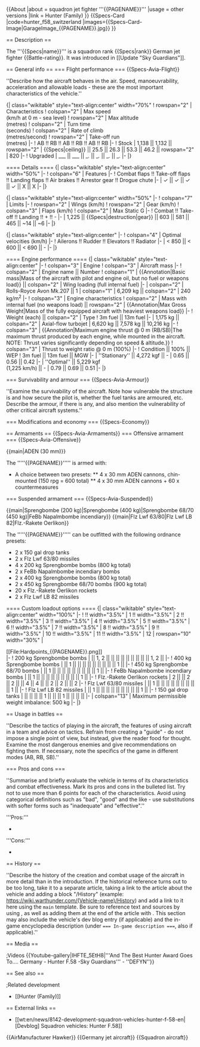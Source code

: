{{About
|about = squadron jet fighter '''{{PAGENAME}}'''
|usage = other versions
|link = Hunter (Family)
}}
{{Specs-Card
|code=hunter_f58_switzerland
|images={{Specs-Card-Image|GarageImage_{{PAGENAME}}.jpg}}
}}

== Description ==
<!-- ''In the description, the first part should be about the history of and the creation and combat usage of the aircraft, as well as its key features. In the second part, tell the reader about the aircraft in the game. Insert a screenshot of the vehicle, so that if the novice player does not remember the vehicle by name, he will immediately understand what kind of vehicle the article is talking about.'' -->
The '''{{Specs|name}}''' is a squadron rank {{Specs|rank}} German jet fighter {{Battle-rating}}. It was introduced in [[Update "Sky Guardians"]].

== General info ==
=== Flight performance ===
{{Specs-Avia-Flight}}
<!-- ''Describe how the aircraft behaves in the air. Speed, manoeuvrability, acceleration and allowable loads - these are the most important characteristics of the vehicle.'' -->
''Describe how the aircraft behaves in the air. Speed, manoeuvrability, acceleration and allowable loads - these are the most important characteristics of the vehicle.''

{| class="wikitable" style="text-align:center" width="70%"
! rowspan="2" | Characteristics
! colspan="2" | Max speed<br>(km/h at 0 m - sea level)
! rowspan="2" | Max altitude<br>(metres)
! colspan="2" | Turn time<br>(seconds)
! colspan="2" | Rate of climb<br>(metres/second)
! rowspan="2" | Take-off run<br>(metres)
|-
! AB !! RB !! AB !! RB !! AB !! RB
|-
! Stock
| 1,138 || 1,132 || rowspan="2" | {{Specs|ceiling}} || 25.5 || 26.3 || 53.3 || 46.2 || rowspan="2" | 820
|-
! Upgraded
| ___ || ___ || __._ || __._ || __._ || __._
|-
|}

==== Details ====
{| class="wikitable" style="text-align:center" width="50%"
|-
! colspan="6" | Features
|-
! Combat flaps !! Take-off flaps !! Landing flaps !! Air brakes !! Arrestor gear !! Drogue chute
|-
| ✓ || ✓ || ✓ || ✓ || X || X     <!-- ✓ -->
|-
|}

{| class="wikitable" style="text-align:center" width="50%"
|-
! colspan="7" | Limits
|-
! rowspan="2" | Wings (km/h)
! rowspan="2" | Gear (km/h)
! colspan="3" | Flaps (km/h)
! colspan="2" | Max Static G
|-
! Combat !! Take-off !! Landing !! + !! -
|-
| 1,225 <!-- {{Specs|destruction|body}} --> || {{Specs|destruction|gear}} || 603 || 581 || 465 || ~14 || ~6
|-
|}

{| class="wikitable" style="text-align:center"
|-
! colspan="4" | Optimal velocities (km/h)
|-
! Ailerons !! Rudder !! Elevators !! Radiator
|-
| < 850 || < 600 || < 690 || -
|-
|}

==== Engine performance ====
{| class="wikitable" style="text-align:center"
|-
! colspan="3" | Engine
! colspan="3" | Aircraft mass
|-
! colspan="2" | Engine name || Number
! colspan="1" | {{Annotation|Basic mass|Mass of the aircraft with pilot and engine oil, but no fuel or weapons load}} || colspan="2" | Wing loading (full internal fuel)
|-
| colspan="2" | Rolls-Royce Avon Mk.207 || 1
| colspan="1" | 6,209 kg || colspan="2" | 240 kg/m<sup>2</sup>
|-
! colspan="3" | Engine characteristics
! colspan="2" | Mass with internal fuel (no weapons load) || rowspan="2" | {{Annotation|Max Gross<br>Weight|Mass of the fully equipped aircraft with heaviest weapons load}}
|-
! Weight (each) || colspan="2" | Type
! 3m fuel || 13m fuel
|-
| 1,175 kg || colspan="2" | Axial-flow turbojet
| 6,620 kg || 7,578 kg || 10,216 kg
|-
! colspan="3" | {{Annotation|Maximum engine thrust @ 0 m (RB/SB)|The maximum thrust produced by each engine, while mounted in the aircraft. NOTE: Thrust varies significantly depending on speed & altitude.}}
! colspan="3" | Thrust to weight ratio @ 0 m (100%)
|-
! Condition || 100% || WEP
! 3m fuel || 13m fuel || MGW
|-
| ''Stationary'' || 4,272 kgf || -
| 0.65 || 0.56 || 0.42
|-
| ''Optimal'' || 5,229 kgf<br>(1,225 km/h) || -
| 0.79 || 0.69 || 0.51
|-
|}

=== Survivability and armour ===
{{Specs-Avia-Armour}}
<!-- ''Examine the survivability of the aircraft. Note how vulnerable the structure is and how secure the pilot is, whether the fuel tanks are armoured, etc. Describe the armour, if there is any, and also mention the vulnerability of other critical aircraft systems.'' -->
''Examine the survivability of the aircraft. Note how vulnerable the structure is and how secure the pilot is, whether the fuel tanks are armoured, etc. Describe the armour, if there is any, and also mention the vulnerability of other critical aircraft systems.''

=== Modifications and economy ===
{{Specs-Economy}}

== Armaments ==
{{Specs-Avia-Armaments}}
=== Offensive armament ===
{{Specs-Avia-Offensive}}
<!-- ''Describe the offensive armament of the aircraft, if any. Describe how effective the cannons and machine guns are in a battle, and also what belts or drums are better to use. If there is no offensive weaponry, delete this subsection.'' -->
{{main|ADEN (30 mm)}}

The '''''{{PAGENAME}}''''' is armed with:

* A choice between two presets:
** 4 x 30 mm ADEN cannons, chin-mounted (150 rpg = 600 total)
** 4 x 30 mm ADEN cannons + 60 x countermeasures

=== Suspended armament ===
{{Specs-Avia-Suspended}}
<!-- ''Describe the aircraft's suspended armament: additional cannons under the wings, bombs, rockets and torpedoes. This section is especially important for bombers and attackers. If there is no suspended weaponry remove this subsection.'' -->
{{main|Sprengbombe (200 kg)|Sprengbombe (400 kg)|Sprengbombe 68/70 (450 kg)|FeBb Napalmbombe incendiary}}
{{main|Flz Lwf 63/80|Flz Lwf LB 82|Flz.-Rakete Oerlikon}}

The '''''{{PAGENAME}}''''' can be outfitted with the following ordnance presets:

* 2 x 150 gal drop tanks
* 2 x Flz Lwf 63/80 missiles
* 4 x 200 kg Sprengbombe bombs (800 kg total)
* 2 x FeBb Napalmbombe incendiary bombs
* 2 x 400 kg Sprengbombe bombs (800 kg total)
* 2 x 450 kg Sprengbombe 68/70 bombs (900 kg total)
* 20 x Flz.-Rakete Oerlikon rockets
* 2 x Flz Lwf LB 82 missiles

==== Custom loadout options ====
{| class="wikitable" style="text-align:center" width="100%"
|-
! !! width="3.5%" | 1 !! width="3.5%" | 2 !! width="3.5%" | 3 !! width="3.5%" | 4 !! width="3.5%" | 5 !! width="3.5%" | 6 !! width="3.5%" | 7 !! width="3.5%" | 8 !! width="3.5%" | 9 !! width="3.5%" | 10 !! width="3.5%" | 11 !! width="3.5%" | 12
| rowspan="10" width="30%" | <div class="ttx-image">[[File:Hardpoints_{{PAGENAME}}.png]]</div>
|-
! 200 kg Sprengbombe bombs
| || 1, 2 || || || || || || || || || 1, 2 ||
|-
! 400 kg Sprengbombe bombs
| || 1 || || || || || || || || || 1 ||
|-
! 450 kg Sprengbombe 68/70 bombs
| || 1 || || || || || || || || || 1 ||
|-
! FeBb Napalmbombe incendiary bombs
| || 1 || || || || || || || || || 1 ||
|-
! Flz.-Rakete Oerlikon rockets
| 2 || || 2 || 2 || || 4 || 4 || || 2 || 2 || || 2
|-
! Flz Lwf 63/80 missiles
| || 1 || || || || || || || || || 1 ||
|-
! Flz Lwf LB 82 missiles
| || 1 || || || || || || || || || 1 ||
|-
! 150 gal drop tanks
| || || || || 1 || || || 1 || || || ||
|-
| colspan="13" | Maximum permissible weight imbalance: 500 kg
|-
|}

== Usage in battles ==
<!-- ''Describe the tactics of playing in the aircraft, the features of using aircraft in a team and advice on tactics. Refrain from creating a "guide" - do not impose a single point of view, but instead, give the reader food for thought. Examine the most dangerous enemies and give recommendations on fighting them. If necessary, note the specifics of the game in different modes (AB, RB, SB).'' -->
''Describe the tactics of playing in the aircraft, the features of using aircraft in a team and advice on tactics. Refrain from creating a "guide" - do not impose a single point of view, but instead, give the reader food for thought. Examine the most dangerous enemies and give recommendations on fighting them. If necessary, note the specifics of the game in different modes (AB, RB, SB).''

=== Pros and cons ===
<!-- ''Summarise and briefly evaluate the vehicle in terms of its characteristics and combat effectiveness. Mark its pros and cons in the bulleted list. Try not to use more than 6 points for each of the characteristics. Avoid using categorical definitions such as "bad", "good" and the like - use substitutions with softer forms such as "inadequate" and "effective".'' -->
''Summarise and briefly evaluate the vehicle in terms of its characteristics and combat effectiveness. Mark its pros and cons in the bulleted list. Try not to use more than 6 points for each of the characteristics. Avoid using categorical definitions such as "bad", "good" and the like - use substitutions with softer forms such as "inadequate" and "effective".''

'''Pros:'''

*

'''Cons:'''

*

== History ==
<!-- ''Describe the history of the creation and combat usage of the aircraft in more detail than in the introduction. If the historical reference turns out to be too long, take it to a separate article, taking a link to the article about the vehicle and adding a block "/History" (example: <nowiki>https://wiki.warthunder.com/(Vehicle-name)/History</nowiki>) and add a link to it here using the <code>main</code> template. Be sure to reference text and sources by using <code><nowiki><ref></ref></nowiki></code>, as well as adding them at the end of the article with <code><nowiki><references /></nowiki></code>. This section may also include the vehicle's dev blog entry (if applicable) and the in-game encyclopedia description (under <code><nowiki>=== In-game description ===</nowiki></code>, also if applicable).'' -->
''Describe the history of the creation and combat usage of the aircraft in more detail than in the introduction. If the historical reference turns out to be too long, take it to a separate article, taking a link to the article about the vehicle and adding a block "/History" (example: <nowiki>https://wiki.warthunder.com/(Vehicle-name)/History</nowiki>) and add a link to it here using the <code>main</code> template. Be sure to reference text and sources by using <code><nowiki><ref></ref></nowiki></code>, as well as adding them at the end of the article with <code><nowiki><references /></nowiki></code>. This section may also include the vehicle's dev blog entry (if applicable) and the in-game encyclopedia description (under <code><nowiki>=== In-game description ===</nowiki></code>, also if applicable).''

== Media ==
<!-- ''Excellent additions to the article would be video guides, screenshots from the game, and photos.'' -->

;Videos
{{Youtube-gallery|IHFTE_5EtH8|'''And The Best Hunter Award Goes To.... Germany - Hunter F.58 -Sky Guardians''' - ''DEFYN''}}

== See also ==
<!-- ''Links to the articles on the War Thunder Wiki that you think will be useful for the reader, for example:''
* ''reference to the series of the aircraft;''
* ''links to approximate analogues of other nations and research trees.'' -->

;Related development
* [[Hunter (Family)]]

== External links ==
<!-- ''Paste links to sources and external resources, such as:''
* ''topic on the official game forum;''
* ''other literature.'' -->

* [[wt:en/news/8142-development-squadron-vehicles-hunter-f-58-en|[Devblog] Squadron vehicles: Hunter F.58]]

{{AirManufacturer Hawker}}
{{Germany jet aircraft}}
{{Squadron aircraft}}